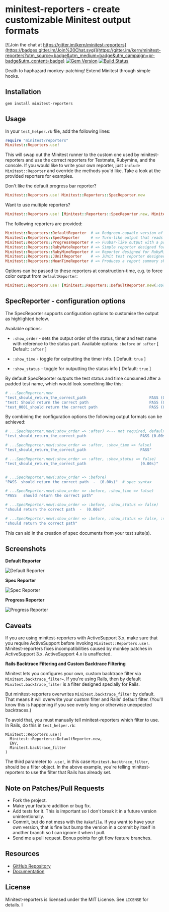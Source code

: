 [gem]: https://rubygems.org/gems/minitest-reporters
[travis]: https://travis-ci.org/kern/minitest-reporters

# minitest-reporters - create customizable Minitest output formats

[![Join the chat at https://gitter.im/kern/minitest-reporters](https://badges.gitter.im/Join%20Chat.svg)](https://gitter.im/kern/minitest-reporters?utm_source=badge&utm_medium=badge&utm_campaign=pr-badge&utm_content=badge)
[![Gem Version](https://badge.fury.io/rb/minitest-reporters.svg)][gem]
[![Build Status](https://secure.travis-ci.org/kern/minitest-reporters.png)][travis]

Death to haphazard monkey-patching! Extend Minitest through simple hooks.

## Installation ##

    gem install minitest-reporters

## Usage ##

In your `test_helper.rb` file, add the following lines:

```ruby
require "minitest/reporters"
Minitest::Reporters.use!
```

This will swap out the Minitest runner to the custom one used by minitest-reporters and use the correct reporters for Textmate, Rubymine, and the console. If you would like to write your own reporter, just `include Minitest::Reporter` and override the methods you'd like. Take a look at the provided reporters for examples.

Don't like the default progress bar reporter?

```ruby
Minitest::Reporters.use! Minitest::Reporters::SpecReporter.new
```

Want to use multiple reporters?

```ruby
Minitest::Reporters.use! [Minitest::Reporters::SpecReporter.new, Minitest::Reporters::JUnitReporter.new]
```

The following reporters are provided:

```ruby
Minitest::Reporters::DefaultReporter  # => Redgreen-capable version of standard Minitest reporter
Minitest::Reporters::SpecReporter     # => Turn-like output that reads like a spec
Minitest::Reporters::ProgressReporter # => Fuubar-like output with a progress bar
Minitest::Reporters::RubyMateReporter # => Simple reporter designed for RubyMate
Minitest::Reporters::RubyMineReporter # => Reporter designed for RubyMine IDE and TeamCity CI server
Minitest::Reporters::JUnitReporter    # => JUnit test reporter designed for JetBrains TeamCity
Minitest::Reporters::MeanTimeReporter # => Produces a report summary showing the slowest running tests
```

Options can be passed to these reporters at construction-time, e.g. to force
color output from `DefaultReporter`:

```ruby
Minitest::Reporters.use! [Minitest::Reporters::DefaultReporter.new(:color => true)]
```


## SpecReporter - configuration options ##

The SpecReporter supports configuration options to customise the output as highlighted below.

Available options:

 *  `:show_order`   - sets the output order of the status, timer and test name with reference to the status part. 
                      Available options: `:before` or `:after` [ Default: `:after` ]
 
 *  `:show_time`    - toggle for outputting the timer info.  [ Default: `true` ]
 
 *  `:show_status`  - toggle for outputting the status info   [ Default: `true` ]


By default SpecReporter outputs the test status and time consumed after a padded test name, which 
would look something like this:

```ruby
# ...SpecReporter.new
"test_should_return_the_correct_path                            PASS (0.00s)"  # test syntax
"test: Should return the correct path                           PASS (0.00s)"  # shoulda syntax
"test_0001_should return the correct path                       PASS (0.00s)"  # spec syntax
```

By combining the configuration options the following output formats can be achieved:

```ruby
# ...SpecReporter.new(:show_order => :after) <--- not required, default value
"test_should_return_the_correct_path                        PASS (0.00s)"

# ...SpecReporter.new(:show_order => :after, :show_time => false)
"test_should_return_the_correct_path                        PASS"

# ...SpecReporter.new(:show_order => :after, :show_status => false)
"test_should_return_the_correct_path                        (0.00s)"


# ...SpecReporter.new(:show_order => :before)
"PASS  should return the correct path  -  (0.00s)"  # spec syntax

# ...SpecReporter.new(:show_order => :before, :show_time => false)
"PASS   should return the correct path"

# ...SpecReporter.new(:show_order => :before, :show_status => false)
"should return the correct path  -  (0.00s)"

# ...SpecReporter.new(:show_order => :before, :show_status => false, :show_time => false)
"should return the correct path"

```

This can aid in the creation of spec documents from your test suite(s).



## Screenshots ##

**Default Reporter**

![Default Reporter](./assets/default-reporter.png?raw=true)

**Spec Reporter**

![Spec Reporter](./assets/spec-reporter.png?raw=true)

**Progress Reporter**

![Progress Reporter](./assets/progress-reporter.png?raw=true)

## Caveats ##

If you are using minitest-reporters with ActiveSupport 3.x, make sure that you require ActiveSupport before invoking `Minitest::Reporters.use!`. Minitest-reporters fixes incompatibilities caused by monkey patches in ActiveSupport 3.x. ActiveSupport 4.x is unaffected.

**Rails Backtrace Filtering and Custom Backtrace Filtering**

Minitest lets you configures your own, custom backtrace filter via
`Minitest.backtrace_filter=`. If you're using Rails, then by default
`Minitest.backtrace_filter` is a filter designed specially for Rails.

But minitest-reporters overwrites `Minitest.backtrace_filter` by default. That means it
will overwrite your custom filter and Rails' default filter. (You'll know this is
happening if you see overly long or otherwise unexpected backtraces.)

To avoid that, you must manually tell minitest-reporters which filter to use. In Rails,
do this in `test_helper.rb`:

    Minitest::Reporters.use!(
      Minitest::Reporters::DefaultReporter.new,
      ENV,
      Minitest.backtrace_filter
    )

The third parameter to `.use!`, in this case `Minitest.backtrace_filter`, should be a
filter object. In the above example, you're telling minitest-reporters to use the filter
that Rails has already set.

## Note on Patches/Pull Requests ##

* Fork the project.
* Make your feature addition or bug fix.
* Add tests for it. This is important so I don't break it in a future version unintentionally.
* Commit, but do not mess with the `Rakefile`. If you want to have your own version, that is fine but bump the version in a commit by itself in another branch so I can ignore it when I pull.
* Send me a pull request. Bonus points for git flow feature branches.

## Resources ##

* [GitHub Repository](https://github.com/CapnKernul/minitest-reporters)
* [Documentation](http://www.rubydoc.info/github/kern/minitest-reporters/master)

## License ##

Minitest-reporters is licensed under the MIT License. See `LICENSE` for details.
I